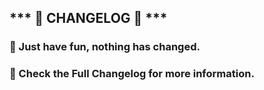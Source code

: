 ## *** 📜 CHANGELOG 📜 ***

###  💫 Just have fun, nothing has changed. 
### 📝 Check the Full Changelog for more information. 